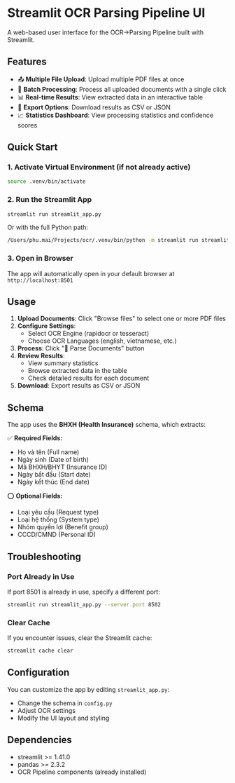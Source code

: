 # Streamlit OCR Parsing Pipeline UI

A web-based user interface for the OCR→Parsing Pipeline built with Streamlit.

## Features

- 📤 **Multiple File Upload**: Upload multiple PDF files at once
- 🔄 **Batch Processing**: Process all uploaded documents with a single click
- 📊 **Real-time Results**: View extracted data in an interactive table
- 💾 **Export Options**: Download results as CSV or JSON
- 📈 **Statistics Dashboard**: View processing statistics and confidence scores

## Quick Start

### 1. Activate Virtual Environment (if not already active)

```bash
source .venv/bin/activate
```

### 2. Run the Streamlit App

```bash
streamlit run streamlit_app.py
```

Or with the full Python path:

```bash
/Users/phu.mai/Projects/ocr/.venv/bin/python -m streamlit run streamlit_app.py
```

### 3. Open in Browser

The app will automatically open in your default browser at `http://localhost:8501`

## Usage

1. **Upload Documents**: Click "Browse files" to select one or more PDF files
2. **Configure Settings**: 
   - Select OCR Engine (rapidocr or tesseract)
   - Choose OCR Languages (english, vietnamese, etc.)
3. **Process**: Click "🚀 Parse Documents" button
4. **Review Results**: 
   - View summary statistics
   - Browse extracted data in the table
   - Check detailed results for each document
5. **Download**: Export results as CSV or JSON

## Schema

The app uses the **BHXH (Health Insurance)** schema, which extracts:

✅ **Required Fields:**
- Họ và tên (Full name)
- Ngày sinh (Date of birth)
- Mã BHXH/BHYT (Insurance ID)
- Ngày bắt đầu (Start date)
- Ngày kết thúc (End date)

⭕ **Optional Fields:**
- Loại yêu cầu (Request type)
- Loại hệ thống (System type)
- Nhóm quyền lợi (Benefit group)
- CCCD/CMND (Personal ID)

## Troubleshooting

### Port Already in Use

If port 8501 is already in use, specify a different port:

```bash
streamlit run streamlit_app.py --server.port 8502
```

### Clear Cache

If you encounter issues, clear the Streamlit cache:

```bash
streamlit cache clear
```

## Configuration

You can customize the app by editing `streamlit_app.py`:

- Change the schema in `config.py`
- Adjust OCR settings
- Modify the UI layout and styling

## Dependencies

- streamlit >= 1.41.0
- pandas >= 2.3.2
- OCR Pipeline components (already installed)
